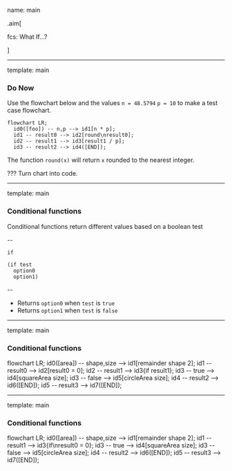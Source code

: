 name: main

.aim[<div>
fcs: What If...?
</div>]

---
template: main

### Do Now
Use the flowchart below and the values `n = 48.5794` `p = 10` to make a test case flowchart.

```mermaid
flowchart LR;
  id0([foo]) -- n,p --> id1[n * p];
  id1 -- result0 --> id2[round\nresult0];
  id2 -- result1 --> id3[result1 / p];
  id3 -- result2 --> id4([END]);
```

The function `round(x)` will return `x` rounded to the nearest integer.

???
Turn chart into code.

---
template: main

### Conditional functions

Conditional functions return different values based on a boolean test

--

`if`
  ```
  (if test
    option0
    option1)
  ```

--

- Returns `option0` when `test` is `true`
- Returns `option1` when `test` is `false`

---
template: main

### Conditional functions

<div class="mermaid" width="500px">
flowchart LR;
  id0([area]) -- shape,size --> id1[remainder shape 2];
  id1 -- result0 --> id2[result0 = 0];
  id2 -- result1 --> id3{if result1};
  id3 -- true --> id4[squareArea size];
  id3 -- false --> id5[circleArea size];
  id4 -- result2 --> id6([END]);
  id5 -- result3 --> id7([END]);
</div>

---
template: main

### Conditional functions

<div class="mermaid" width="500px">
flowchart LR;
  id0([area]) -- shape,size --> id1[remainder shape 2];
  id1 -- result1 --> id3{if\nresult0 = 0};
  id3 -- true --> id4[squareArea size];
  id3 -- false --> id5[circleArea size];
  id4 -- result2 --> id6([END]);
  id5 -- result3 --> id7([END]);
</div>
